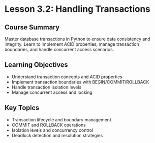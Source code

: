 # Lesson 3.2: Handling Transactions

## Course Summary
Master database transactions in Python to ensure data consistency and integrity. Learn to implement ACID properties, manage transaction boundaries, and handle concurrent access scenarios.

## Learning Objectives
- Understand transaction concepts and ACID properties
- Implement transaction boundaries with BEGIN/COMMIT/ROLLBACK
- Handle transaction isolation levels
- Manage concurrent access and locking

## Key Topics
- Transaction lifecycle and boundary management
- COMMIT and ROLLBACK operations
- Isolation levels and concurrency control
- Deadlock detection and resolution strategies
